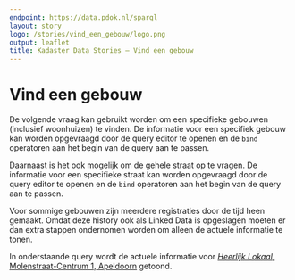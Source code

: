 ```yaml
---
endpoint: https://data.pdok.nl/sparql
layout: story
logo: /stories/vind_een_gebouw/logo.png
output: leaflet
title: Kadaster Data Stories ― Vind een gebouw
---
```


# Vind een gebouw

De volgende vraag kan gebruikt worden om een specifieke gebouwen
(inclusief woonhuizen) te vinden.  De informatie voor een specifiek
gebouw kan worden opgevraagd door de query editor te openen en de
<code>bind</code> operatoren aan het begin van de query aan te passen.

<query data-endpoint="https://data.pdok.nl/sparql" data-query-ref="vind-een-huis.rq" data-output="geo3d"></query>

Daarnaast is het ook mogelijk om de gehele straat op te vragen. De informatie voor
een specifieke straat kan worden opgevraagd door de query editor te openen en de
<code>bind</code> operatoren aan het begin van de query aan te passen.

<query data-endpoint="https://data.pdok.nl/sparql" data-query-ref="vind-een-straat.rq" data-output="geo3d"></query>

Voor sommige gebouwen zijn meerdere registraties door de tijd heen
gemaakt.  Omdat deze history ook als Linked Data is opgeslagen moeten
er dan extra stappen ondernomen worden om alleen de actuele informatie
te tonen.

In onderstaande query wordt de actuele informatie voor <a
href="http://heerlijklokaal.nl/"><i>Heerlijk Lokaal</i>,
Molenstraat-Centrum 1, Apeldoorn</a> getoond.

<query data-endpoint="https://data.pdok.nl/sparql" data-query-ref="heerlijk_lokaal.rq" data-output="geo"></query>
